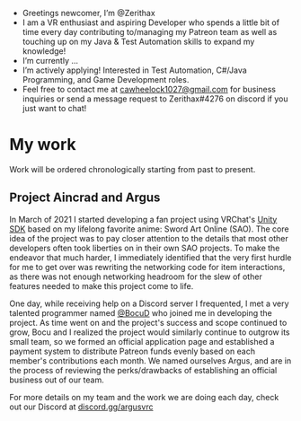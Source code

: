 - Greetings newcomer, I’m @Zerithax
- I am a VR enthusiast and aspiring Developer who spends a little bit of time every day contributing to/managing my Patreon team as well as touching up on my Java & Test Automation skills to expand my knowledge!
- I’m currently ...
- I’m actively applying! Interested in Test Automation, C#/Java Programming, and Game Development roles.
- Feel free to contact me at cawheelock1027@gmail.com for business inquiries or send a message request to Zerithax#4276 on discord if you just want to chat!

<!---
Zerithax/Zerithax is a ✨ special ✨ repository because its `README.md` (this file) appears on your GitHub profile.
You can click the Preview link to take a look at your changes.
--->


# My work

Work will be ordered chronologically starting from past to present. 

## Project Aincrad and Argus

In March of 2021 I started developing a fan project using VRChat's [Unity SDK](https://vcc.docs.vrchat.com/guides/getting-started/) based on my lifelong favorite anime: Sword Art Online (SAO). The core idea of the project was to pay closer attention to the details that most other developers often took liberties on in their own SAO projects. To make the endeavor that much harder, I immediately identified that the very first hurdle for me to get over was rewriting the networking code for item interactions, as there was not enough networking headroom for the slew of other features needed to make this project come to life.

One day, while receiving help on a Discord server I frequented, I met a very talented programmer named [@BocuD](https://github.com/BocuD) who joined me in developing the project. As time went on and the project's success and scope continued to grow, Bocu and I realized the project would similarly continue to outgrow its small team, so we formed an official application page and established a payment system to distribute Patreon funds evenly based on each member's contributions each month. We named ourselves Argus, and are in the process of reviewing the perks/drawbacks of establishing an official business out of our team.

For more details on my team and the work we are doing each day, check out our Discord at [discord.gg/argusvrc](discord.gg/argusvrc)
